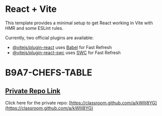 # React + Vite

This template provides a minimal setup to get React working in Vite with HMR and some ESLint rules.

Currently, two official plugins are available:

-   [@vitejs/plugin-react](https://github.com/vitejs/vite-plugin-react/blob/main/packages/plugin-react/README.md) uses [Babel](https://babeljs.io/) for Fast Refresh
-   [@vitejs/plugin-react-swc](https://github.com/vitejs/vite-plugin-react-swc) uses [SWC](https://swc.rs/) for Fast Refresh

# B9A7-CHEFS-TABLE

## [ Private Repo Link](https://classroom.github.com/a/kWIlI8YG)

Click here for the private repo: [https://classroom.github.com/a/kWIlI8YG](https://classroom.github.com/a/kWIlI8YG)
